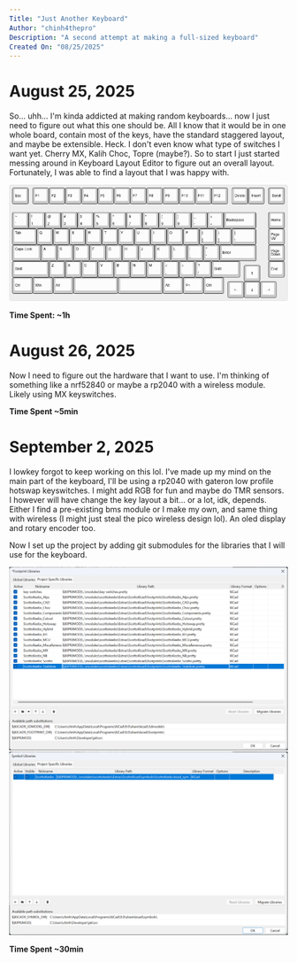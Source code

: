 ```yaml
---
Title: "Just Another Keyboard"
Author: "chinh4thepro"
Description: "A second attempt at making a full-sized keyboard"
Created On: "08/25/2025"
---
```


# August 25, 2025
So... uhh... I'm kinda addicted at making random keyboards... now I just need to figure out what this one should be. All I know that it would be in one whole board, contain most of the keys, have the standard staggered layout, and maybe be extensible. Heck. I don't even know what type of switches I want yet. Cherry MX, Kalih Choc, Topre (maybe?). So to start I just started messing around in Keyboard Layout Editor to figure out an overall layout. Fortunately, I was able to find a layout that I was happy with.

![layout](./assets/layout.png)

**Time Spent: ~1h**

# August 26, 2025
Now I need to figure out the hardware that I want to use. I'm thinking of something like a nrf52840 or maybe a rp2040 with a wireless module. Likely using MX keyswitches.


**Time Spent ~5min**

# September 2, 2025
I lowkey forgot to keep working on this lol. I've made up my mind on the main part of the keyboard, I'll be using a rp2040 with gateron low profile hotswap keyswitches. I might add RGB for fun and maybe do TMR sensors. I however will have change the key layout a bit... or a lot, idk, depends. Either I find a pre-existing bms module or I make my own, and same thing with wireless (I might just steal the pico wireless design lol). An oled display and rotary encoder too.

Now I set up the project by adding git submodules for the libraries that I will use for the keyboard.

![footprints](./assets/footprints.png)
![symbols](./assets/symbols.png)

**Time Spent ~30min**
